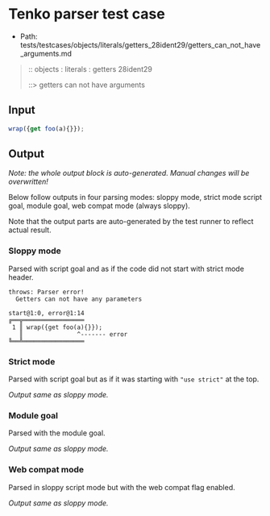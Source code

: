 # Tenko parser test case

- Path: tests/testcases/objects/literals/getters_28ident29/getters_can_not_have_arguments.md

> :: objects : literals : getters 28ident29
>
> ::> getters can not have arguments

## Input


`````js
wrap({get foo(a){}});
`````

## Output

_Note: the whole output block is auto-generated. Manual changes will be overwritten!_

Below follow outputs in four parsing modes: sloppy mode, strict mode script goal, module goal, web compat mode (always sloppy).

Note that the output parts are auto-generated by the test runner to reflect actual result.

### Sloppy mode

Parsed with script goal and as if the code did not start with strict mode header.

`````
throws: Parser error!
  Getters can not have any parameters

start@1:0, error@1:14
╔══╦═════════════════
 1 ║ wrap({get foo(a){}});
   ║               ^------- error
╚══╩═════════════════

`````

### Strict mode

Parsed with script goal but as if it was starting with `"use strict"` at the top.

_Output same as sloppy mode._

### Module goal

Parsed with the module goal.

_Output same as sloppy mode._

### Web compat mode

Parsed in sloppy script mode but with the web compat flag enabled.

_Output same as sloppy mode._
